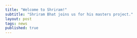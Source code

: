 ```yaml
---
title: "Welcome to Shriram!"
subtitle: "Shriram Bhat joins us for his masters project."
layout: post
tags: news
published: true
---
```


